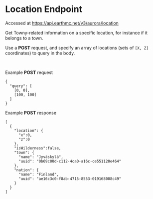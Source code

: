 # Location Endpoint
Accessed at https://api.earthmc.net/v3/aurora/location

Get Towny-related information on a specific location, for instance if it belongs to a town.

Use a **POST** request, and specify an array of locations (sets of `[X, Z]` coordinates) to query in the body.

<br>

Example **POST** request
```json5
{
  "query": [
    [0, 0],
    [100, 100]
  ]
}
```

Example **POST** response
```json5
[
  {
    "location": {
      "x":0,
      "z":0
    },
    "isWilderness":false,
    "town": {
      "name": "Jyväskylä",
      "uuid": "0b69c00d-c112-4ca0-a16c-ce551120e464"
    },
    "nation": {
      "name": "Finland",
      "uuid": "ae16c3c0-f8ab-4715-8553-019168008c49"
    }
  }
]
```
